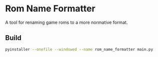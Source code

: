 # Rom Name Formatter

A tool for renaming game roms to a more normative format.

## Build

```bash
pyinstaller --onefile --windowed --name rom_name_formatter main.py
```
